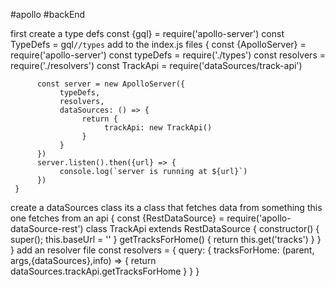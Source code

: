 #apollo #backEnd 

first create a type defs 
     const {gql} = require('apollo-server')
     const TypeDefs = gql`
          //types
          `
     add to the index.js files 
     {
          const {ApolloServer} = require('apollo-server')
          const typeDefs = require('./types')
          const resolvers = require('./resolvers')
          const TrackApi = require('dataSources/track-api')


          const server = new ApolloServer({
               typeDefs,
               resolvers,
               dataSources: () => {
                    return {
                         trackApi: new TrackApi() 
                    }
               }
          })
          server.listen().then({url} => {
               console.log(`server is running at ${url}`)
          })
     }
create a dataSources class
     its a class that fetches data from something
     this one fetches from an api
          {
               const {RestDataSource} = require('apollo-dataSource-rest')
               class TrackApi extends RestDataSource {
                    constructor() {
                         super();
                         this.baseUrl = ''
                    }
                    getTracksForHome() {
                         return this.get('tracks')
                    }
               }
          }
add an resolver file 
     const resolvers = {
          query: {
               tracksForHome: (parent, args,{dataSources},info) => {
                    return dataSources.trackApi.getTracksForHome
               }
          }
     }